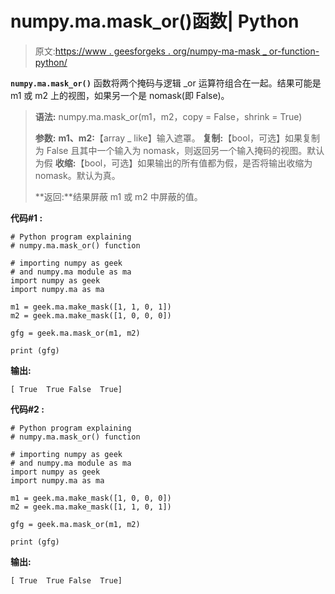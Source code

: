 # numpy.ma.mask_or()函数| Python

> 原文:[https://www . geesforgeks . org/numpy-ma-mask _ or-function-python/](https://www.geeksforgeeks.org/numpy-ma-mask_or-function-python/)

**`numpy.ma.mask_or()`** 函数将两个掩码与逻辑 _or 运算符组合在一起。结果可能是 m1 或 m2 上的视图，如果另一个是 nomask(即 False)。

> **语法:** numpy.ma.mask_or(m1，m2，copy = False，shrink = True)
> 
> **参数:**
> **m1、m2:**【array _ like】输入遮罩。
> **复制:**【bool，可选】如果复制为 False 且其中一个输入为 nomask，则返回另一个输入掩码的视图。默认为假
> **收缩:**【bool，可选】如果输出的所有值都为假，是否将输出收缩为 nomask。默认为真。
> 
> **返回:**结果屏蔽 m1 或 m2 中屏蔽的值。

**代码#1 :**

```
# Python program explaining
# numpy.ma.mask_or() function

# importing numpy as geek  
# and numpy.ma module as ma 
import numpy as geek 
import numpy.ma as ma 

m1 = geek.ma.make_mask([1, 1, 0, 1])
m2 = geek.ma.make_mask([1, 0, 0, 0])

gfg = geek.ma.mask_or(m1, m2)

print (gfg)
```

**输出:**

```
[ True  True False  True]

```

**代码#2 :**

```
# Python program explaining
# numpy.ma.mask_or() function

# importing numpy as geek  
# and numpy.ma module as ma 
import numpy as geek 
import numpy.ma as ma 

m1 = geek.ma.make_mask([1, 0, 0, 0])
m2 = geek.ma.make_mask([1, 1, 0, 1])

gfg = geek.ma.mask_or(m1, m2)

print (gfg)
```

**输出:**

```
[ True  True False  True]

```